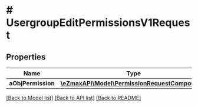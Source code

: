 # # UsergroupEditPermissionsV1Request

## Properties

Name | Type | Description | Notes
------------ | ------------- | ------------- | -------------
**aObjPermission** | [**\eZmaxAPI\Model\PermissionRequestCompound[]**](PermissionRequest.md) |  |

[[Back to Model list]](../../README.md#models) [[Back to API list]](../../README.md#endpoints) [[Back to README]](../../README.md)
